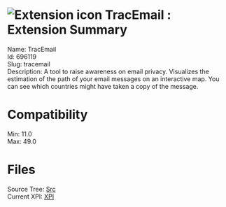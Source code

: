 # ![Extension icon](https://addons.thunderbird.net/user-media/addon_icons/696/696119-64.png?modified=1567689835) TracEmail : Extension Summary

Name: TracEmail  
Id: 696119  
Slug: tracemail  
Description: A tool to raise awareness on email privacy. Visualizes the estimation of the path of your email messages on an interactive map. You can see which countries might have taken a copy of the message.
  

# Compatibility
Min: 11.0  
Max: 49.0  

# Files

Source Tree: [Src](C:/Dev/Thunderbird/ThunderKdB/xall/xOther/696119-tracemail/src)  
Current XPI: [XPI](C:/Dev/Thunderbird/ThunderKdB/xall/xOther/696119-tracemail/xpi)  



